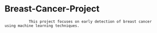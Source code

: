 # Breast-Cancer-Project
               This project focuses on early detection of breast cancer using machine learning techniques. 
